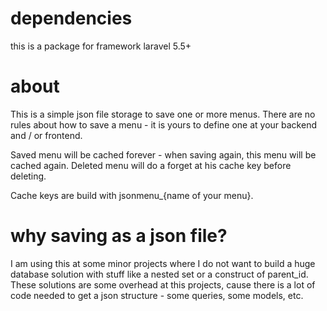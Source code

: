 # dependencies

this is a package for framework laravel 5.5+

# about

This is a simple json file storage to save one or more menus. There are no rules about how to save a menu - it is yours to define one at your backend and / or frontend.

Saved menu will be cached forever - when saving again, this menu will be cached again.
Deleted menu will do a forget at his cache key before deleting.

Cache keys are build with jsonmenu_{name of your menu}.

# why saving as a json file?

I am using this at some minor projects where I do not want to build a huge database solution with stuff like a nested set or a construct of  parent_id. These solutions are some overhead at this projects, cause there is a lot of code needed to get a json structure - some queries, some models, etc.